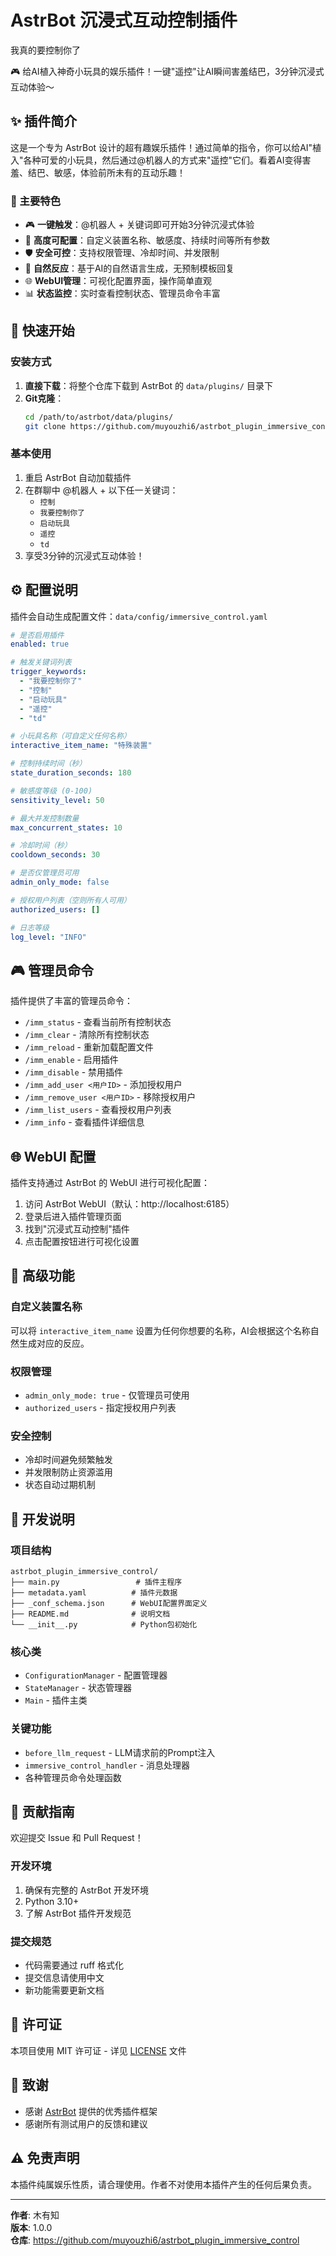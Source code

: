 # AstrBot 沉浸式互动控制插件

我真的要控制你了

🎮 给AI植入神奇小玩具的娱乐插件！一键"遥控"让AI瞬间害羞结巴，3分钟沉浸式互动体验～

## ✨ 插件简介

这是一个专为 AstrBot 设计的超有趣娱乐插件！通过简单的指令，你可以给AI"植入"各种可爱的小玩具，然后通过@机器人的方式来"遥控"它们。看着AI变得害羞、结巴、敏感，体验前所未有的互动乐趣！

### 🎯 主要特色

- 🎮 **一键触发**：@机器人 + 关键词即可开始3分钟沉浸式体验
- 🔧 **高度可配置**：自定义装置名称、敏感度、持续时间等所有参数
- 🛡️ **安全可控**：支持权限管理、冷却时间、并发限制
- 🎨 **自然反应**：基于AI的自然语言生成，无预制模板回复
- 🌐 **WebUI管理**：可视化配置界面，操作简单直观
- 📊 **状态监控**：实时查看控制状态、管理员命令丰富

## 🚀 快速开始

### 安装方式

1. **直接下载**：将整个仓库下载到 AstrBot 的 `data/plugins/` 目录下
2. **Git克隆**：
   ```bash
   cd /path/to/astrbot/data/plugins/
   git clone https://github.com/muyouzhi6/astrbot_plugin_immersive_control.git
   ```

### 基本使用

1. 重启 AstrBot 自动加载插件
2. 在群聊中 @机器人 + 以下任一关键词：
   - `控制`
   - `我要控制你了`
   - `启动玩具`
   - `遥控`
   - `td`
3. 享受3分钟的沉浸式互动体验！

## ⚙️ 配置说明

插件会自动生成配置文件：`data/config/immersive_control.yaml`

```yaml
# 是否启用插件
enabled: true

# 触发关键词列表
trigger_keywords:
  - "我要控制你了"
  - "控制"
  - "启动玩具"
  - "遥控"
  - "td"

# 小玩具名称（可自定义任何名称）
interactive_item_name: "特殊装置"

# 控制持续时间（秒）
state_duration_seconds: 180

# 敏感度等级 (0-100)
sensitivity_level: 50

# 最大并发控制数量
max_concurrent_states: 10

# 冷却时间（秒）
cooldown_seconds: 30

# 是否仅管理员可用
admin_only_mode: false

# 授权用户列表（空则所有人可用）
authorized_users: []

# 日志等级
log_level: "INFO"
```

## 🎮 管理员命令

插件提供了丰富的管理员命令：

- `/imm_status` - 查看当前所有控制状态
- `/imm_clear` - 清除所有控制状态
- `/imm_reload` - 重新加载配置文件
- `/imm_enable` - 启用插件
- `/imm_disable` - 禁用插件
- `/imm_add_user <用户ID>` - 添加授权用户
- `/imm_remove_user <用户ID>` - 移除授权用户
- `/imm_list_users` - 查看授权用户列表
- `/imm_info` - 查看插件详细信息

## 🌐 WebUI 配置

插件支持通过 AstrBot 的 WebUI 进行可视化配置：

1. 访问 AstrBot WebUI（默认：http://localhost:6185）
2. 登录后进入插件管理页面
3. 找到"沉浸式互动控制"插件
4. 点击配置按钮进行可视化设置

## 🔧 高级功能

### 自定义装置名称

可以将 `interactive_item_name` 设置为任何你想要的名称，AI会根据这个名称自然生成对应的反应。

### 权限管理

- `admin_only_mode: true` - 仅管理员可使用
- `authorized_users` - 指定授权用户列表

### 安全控制

- 冷却时间避免频繁触发
- 并发限制防止资源滥用
- 状态自动过期机制

## 📝 开发说明

### 项目结构

```
astrbot_plugin_immersive_control/
├── main.py                 # 插件主程序
├── metadata.yaml          # 插件元数据
├── _conf_schema.json      # WebUI配置界面定义
├── README.md              # 说明文档
└── __init__.py            # Python包初始化
```

### 核心类

- `ConfigurationManager` - 配置管理器
- `StateManager` - 状态管理器  
- `Main` - 插件主类

### 关键功能

- `before_llm_request` - LLM请求前的Prompt注入
- `immersive_control_handler` - 消息处理器
- 各种管理员命令处理函数

## 🤝 贡献指南

欢迎提交 Issue 和 Pull Request！

### 开发环境

1. 确保有完整的 AstrBot 开发环境
2. Python 3.10+
3. 了解 AstrBot 插件开发规范

### 提交规范

- 代码需要通过 ruff 格式化
- 提交信息请使用中文
- 新功能需要更新文档

## 📄 许可证

本项目使用 MIT 许可证 - 详见 [LICENSE](LICENSE) 文件

## 🙏 致谢

- 感谢 [AstrBot](https://github.com/AstrBotDevs/AstrBot) 提供的优秀插件框架
- 感谢所有测试用户的反馈和建议

## ⚠️ 免责声明

本插件纯属娱乐性质，请合理使用。作者不对使用本插件产生的任何后果负责。

---

**作者**: 木有知  
**版本**: 1.0.0  
**仓库**: https://github.com/muyouzhi6/astrbot_plugin_immersive_control
